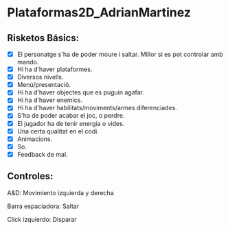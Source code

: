 # Plataformas2D_AdrianMartinez

## Risketos Básics:
- [x] El personatge s'ha de poder moure i saltar. Millor si es pot controlar amb mando.
- [x] Hi ha d'haver plataformes.
- [x] Diversos nivells.
- [x] Menú/presentació.
- [x] Hi ha d'haver objectes que es puguin agafar.
- [x] Hi ha d'haver enemics.
- [x] Hi ha d'haver habilitats/moviments/armes diferenciades.
- [x] S'ha de poder acabar el joc, o perdre.
- [x] El jugador ha de tenir energia o vides.
- [x] Una certa qualitat en el codi.
- [x] Animacions.
- [x] So.
- [x] Feedback de mal.

## Controles:

A&D: Movimiento izquierda y derecha

Barra espaciadora: Saltar

Click izquierdo: Disparar
